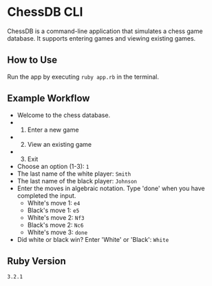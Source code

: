 # ChessDB CLI

ChessDB is a command-line application that simulates a chess game database. It supports entering games and viewing existing games.

## How to Use

Run the app by executing `ruby app.rb` in the terminal.

## Example Workflow

- Welcome to the chess database.
- 1) Enter a new game
- 2) View an existing game
- 3) Exit
- Choose an option (1-3): `1`
- The last name of the white player: `Smith`
- The last name of the black player: `Johnson`
- Enter the moves in algebraic notation. Type 'done' when you have completed the input.
  - White's move 1: `e4`
  - Black's move 1: `e5`
  - White's move 2: `Nf3`
  - Black's move 2: `Nc6`
  - White's move 3: `done`
- Did white or black win? Enter 'White' or 'Black': `White`

## Ruby Version

`3.2.1`
